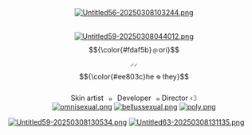 ‎ <p align="center">
[![Untitled56-20250308103244.png](https://i.postimg.cc/4dt2vmK7/Untitled56-20250308103244.png)](https://postimg.cc/wyqkgxQg)</br>
‎ <p align="center">
[![Untitled59-20250308044012.png](https://i.postimg.cc/qvxGL7KN/Untitled59-20250308044012.png)](https://postimg.cc/0zrm5Pcv) 
$${\color{#fdaf5b}﹫ori}$$ ‎⸝⸝ $${\color{#ee803c}he 𖦹 they}$$ </br>
Skin artist⠀๑⠀Developer⠀๑ Director ‹𝟹</br>
[![omnisexual.png](https://i.postimg.cc/Mpt36CB4/Untitled61-20250308111444.png)](https://postimg.cc/dhkjnS4m) [![bellussexual.png](https://i.postimg.cc/DykMBdFC/Untitled61-20250308111514.png)](https://postimg.cc/0rnnNSzm) [![poly.png](https://i.postimg.cc/9XqkdN3R/Untitled61-20250308111529.png)](https://postimg.cc/Lh2vRD82) </br>

[![Untitled59-20250308130534.png](https://i.postimg.cc/c1PLTJDx/Untitled59-20250308130534.png)](https://postimg.cc/Dmdhw7kH)
[![Untitled63-20250308131135.png](https://i.postimg.cc/XJyTvn9L/Untitled63-20250308131135.png)](https://postimg.cc/jwt8g0gn)

